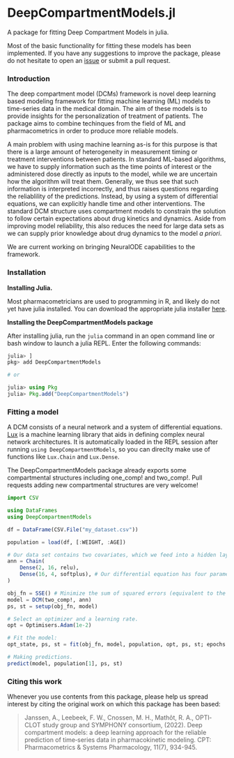 # DeepCompartmentModels.jl

A package for fitting Deep Compartment Models in julia. 

Most of the basic functionality for fitting these models has been implemented. 
If you have any suggestions to improve the package, please do not hesitate to 
open an [issue](https://github.com/Janssena/DeepCompartmentModels.jl/issues/new) 
or submit a pull request. 

### Introduction

The deep compartment model (DCMs) framework is novel deep learning based 
modeling framework for fitting machine learning (ML) models to time-series data 
in the medical domain. The aim of these models is to provide insights for the 
personalization of treatment of patients. The package aims to combine techinques 
from the field of ML and pharmacometrics in order to produce more reliable models.

A main problem with using machine learning as-is for this purpose is that there 
is a large amount of heterogeneity in measurement timing or treatment 
interventions between patients. In standard ML-based algorithms, we have to 
supply information such as the time points of interest or the administered dose 
directly as inputs to the model, while we are uncertain how the algorithm will 
treat them. Generally, we thus see that such information is interpreted 
incorrectly, and thus raises questions regarding the reliablility of the 
predictions. Instead, by using a system of differential equations, we can 
explicitly handle time and other interventions. The standard DCM structure uses 
compartment models to constrain the solution to follow certain expectations 
about drug kinetics and dynamics. Aside from improving model reliability, this 
also reduces the need for large data sets as we can supply prior knowledge about 
drug dynamics to the model *a priori*.

We are current working on bringing NeuralODE capabilities to the framework.

### Installation

**Installing Julia.**

Most pharmacometricians are used to programming in R, and likely do not yet have 
julia installed. You can download the appropriate julia installer 
[here](https://julialang.org/downloads/).  


**Installing the DeepCompartmentModels package**

After installing julia, run the `julia` command in an open command line or bash 
window to launch a julia REPL. Enter the following commands:

```julia
julia> ]
pkg> add DeepCompartmentModels

# or 

julia> using Pkg
julia> Pkg.add("DeepCompartmentModels")
```

### Fitting a model

A DCM consists of a neural network and a system of differential 
equations. [Lux](https://lux.csail.mit.edu/stable/) is a machine learning 
library that aids in defining complex neural network architectures. It is 
automatically loaded in the REPL session after running 
`using DeepCompartmentModels`, so you can direclty make use of functions like 
`Lux.Chain` and `Lux.Dense`.

The DeepCompartmentModels package already exports some compartmental structures 
including one_comp! and two_comp!. Pull requests adding new compartmental 
structures are very welcome!

```julia
import CSV

using DataFrames
using DeepCompartmentModels

df = DataFrame(CSV.File("my_dataset.csv"))

population = load(df, [:WEIGHT, :AGE])

# Our data set contains two covariates, which we feed into a hidden layer with 16 neurons
ann = Chain(
    Dense(2, 16, relu), 
    Dense(16, 4, softplus), # Our differential equation has four parameters
)

obj_fn = SSE() # Minimize the sum of squared errors (equivalent to the mean squared error)
model = DCM(two_comp!, ann)
ps, st = setup(obj_fn, model)

# Select an optimizer and a learning rate.
opt = Optimisers.Adam(1e-2)

# Fit the model:
opt_state, ps, st = fit(obj_fn, model, population, opt, ps, st; epochs = 100);

# Making predictions.
predict(model, population[1], ps, st)
```

### Citing this work

Whenever you use contents from this package, please help us spread interest by 
citing the original work on which this package has been based:

> Janssen, A., Leebeek, F. W., Cnossen, M. H., Mathôt, R. A., OPTI‐CLOT study group and SYMPHONY consortium, (2022). Deep compartment models: a deep learning approach for the reliable prediction of time‐series data in pharmacokinetic modeling. CPT: Pharmacometrics & Systems Pharmacology, 11(7), 934-945.
